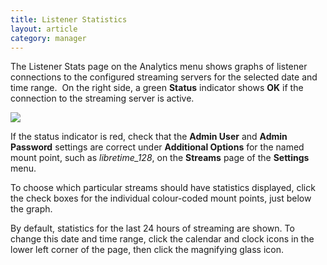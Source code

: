 ```yaml
---
title: Listener Statistics
layout: article
category: manager
---
```


The Listener Stats page on the Analytics menu shows graphs of listener connections to the configured streaming servers for the selected date and time range.  On the right side, a green **Status** indicator shows **OK** if the connection to the streaming server is active.

![](/img/portfolio/stream-stats.jpg)

If the status indicator is red, check that the **Admin User** and **Admin Password** settings are correct under **Additional Options** for the named mount point, such as _libretime_128_, on the **Streams** page of the **Settings** menu.

To choose which particular streams should have statistics displayed, click the check boxes for the individual colour-coded mount points, just below the graph.

By default, statistics for the last 24 hours of streaming are shown. To change this date and time range, click the calendar and clock icons in the lower left corner of the page, then click the magnifying glass icon.
